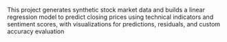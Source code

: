 This project generates synthetic stock market data and builds a linear regression model to predict closing prices using technical indicators and sentiment scores, with visualizations for predictions, residuals, and custom accuracy evaluation
